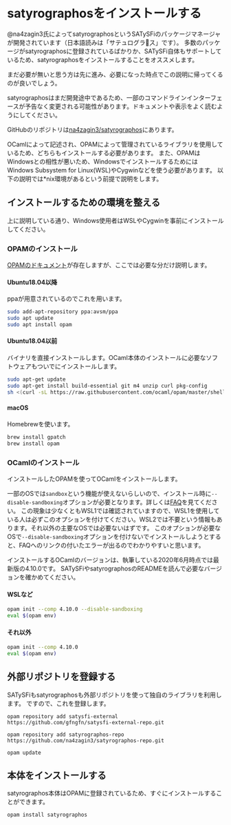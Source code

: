 # satyrographosをインストールする

@na4zagin3氏によってsatyrographosというSATySFiのパッケージマネージャが開発されています（日本語読みは「サテュログラポ̣ス」です）。
多数のパッケージがsatyrographosに登録されているばかりか、SATySFi自体もサポートしているため、satyrographosをインストールすることをオススメします。

まだ必要が無いと思う方は先に進み、必要になった時点でこの説明に帰ってくるのが良いでしょう。

satyrographosはまだ開発途中であるため、一部のコマンドラインインターフェースが予告なく変更される可能性があります。ドキュメントや表示をよく読むようにしてください。

GitHubのリポジトリは[na4zagin3/satyrographos](https://github.com/na4zagin3/satyrographos)にあります。


OCamlによって記述され、OPAMによって管理されているライブラリを使用しているため、どちらもインストールする必要があります。
また、OPAMはWindowsとの相性が悪いため、WindowsでインストールするためにはWindows Subsystem for Linux(WSL)やCygwinなどを使う必要があります。
以下の説明では*nix環境があるという前提で説明をします。


## インストールするための環境を整える

上に説明している通り、Windows使用者はWSLやCygwinを事前にインストールしてください。

### OPAMのインストール

[OPAMのドキュメント](https://opam.ocaml.org/doc/Install.html)が存在しますが、ここでは必要な分だけ説明します。

#### Ubuntu18.04以降

ppaが用意されているのでこれを用います。

```sh
sudo add-apt-repository ppa:avsm/ppa
sudo apt update
sudo apt install opam
```

#### Ubuntu18.04以前

バイナリを直接インストールします。OCaml本体のインストールに必要なソフトウェアもついでにインストールします。

```sh
sudo apt-get update
sudo apt-get install build-essential git m4 unzip curl pkg-config
sh <(curl -sL https://raw.githubusercontent.com/ocaml/opam/master/shell/install.sh)
```


#### macOS

Homebrewを使います。

```sh
brew install gpatch
brew install opam
```


### OCamlのインストール

インストールしたOPAMを使ってOCamlをインストールします。

一部のOSでは`sandbox`という機能が使えないらしいので、インストール時に`--disable-sandboxing`オプションが必要となります。詳しくは[FAQ](https://opam.ocaml.org/doc/FAQ.html#Why-does-opam-require-bwrap)を見てください。
この現象は少なくともWSL1では確認されていますので、WSL1を使用している人は必ずこのオプションを付けてください。WSL2では不要という情報もあります。それ以外の主要なOSでは必要ないはずです。
このオプションが必要なOSで`--disable-sandboxing`オプションを付けないでインストールしようとすると、FAQへのリンクの付いたエラーが出るのでわかりやすいと思います。


インストールするOCamlのバージョンは、執筆している2020年6月時点では最新版の4.10.0です。
SATySFiやsatyrographosのREADMEを読んで必要なバージョンを確かめてください。


#### WSLなど

```sh
opam init --comp 4.10.0 --disable-sandboxing
eval $(opam env)
```

#### それ以外


```sh
opam init --comp 4.10.0
eval $(opam env)
```

## 外部リポジトリを登録する

SATySFiもsatyrographosも外部リポジトリを使って独自のライブラリを利用します。
ですので、これを登録します。

```
opam repository add satysfi-external https://github.com/gfngfn/satysfi-external-repo.git

opam repository add satyrographos-repo https://github.com/na4zagin3/satyrographos-repo.git

opam update
```

## 本体をインストールする

satyrographos本体はOPAMに登録されているため、すぐにインストールすることができます。

```
opam install satyrographos
```
